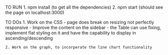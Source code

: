 TO RUN
    1. npm install (to get all the dependencies)
    2. npm start (should see the page on localhost:3000)


TO DOs
    1. Work on the CSS
        - page does break on resizing not perfectly responsive
        - Improve the content on the sidebar
        - the Table can use fixing, implement flat styling on it and have the capability to display in ascending/descending

    2. Work on the graph, to incorperate the line chart functionality